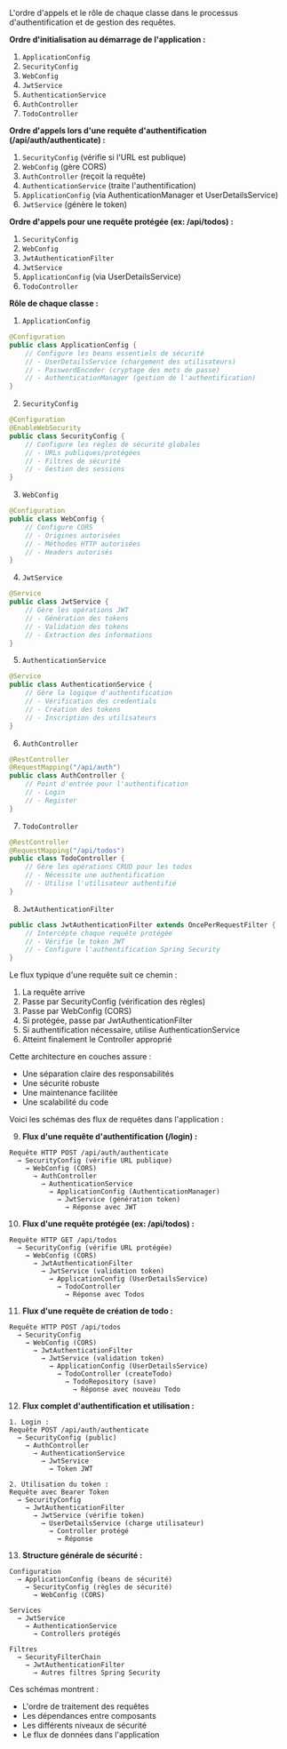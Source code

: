 L'ordre d'appels et le rôle de chaque classe dans le processus d'authentification et de gestion des requêtes.

**Ordre d'initialisation au démarrage de l'application :**
1. `ApplicationConfig`
2. `SecurityConfig`
3. `WebConfig`
4. `JwtService`
5. `AuthenticationService`
6. `AuthController`
7. `TodoController`

**Ordre d'appels lors d'une requête d'authentification (/api/auth/authenticate) :**
1. `SecurityConfig` (vérifie si l'URL est publique)
2. `WebConfig` (gère CORS)
3. `AuthController` (reçoit la requête)
4. `AuthenticationService` (traite l'authentification)
5. `ApplicationConfig` (via AuthenticationManager et UserDetailsService)
6. `JwtService` (génère le token)

**Ordre d'appels pour une requête protégée (ex: /api/todos) :**
1. `SecurityConfig`
2. `WebConfig`
3. `JwtAuthenticationFilter`
4. `JwtService`
5. `ApplicationConfig` (via UserDetailsService)
6. `TodoController`

**Rôle de chaque classe :**

1. `ApplicationConfig`
```java
@Configuration
public class ApplicationConfig {
    // Configure les beans essentiels de sécurité
    // - UserDetailsService (chargement des utilisateurs)
    // - PasswordEncoder (cryptage des mots de passe)
    // - AuthenticationManager (gestion de l'authentification)
}
```

2. `SecurityConfig`
```java
@Configuration
@EnableWebSecurity
public class SecurityConfig {
    // Configure les règles de sécurité globales
    // - URLs publiques/protégées
    // - Filtres de sécurité
    // - Gestion des sessions
}
```

3. `WebConfig`
```java
@Configuration
public class WebConfig {
    // Configure CORS
    // - Origines autorisées
    // - Méthodes HTTP autorisées
    // - Headers autorisés
}
```

4. `JwtService`
```java
@Service
public class JwtService {
    // Gère les opérations JWT
    // - Génération des tokens
    // - Validation des tokens
    // - Extraction des informations
}
```

5. `AuthenticationService`
```java
@Service
public class AuthenticationService {
    // Gère la logique d'authentification
    // - Vérification des credentials
    // - Création des tokens
    // - Inscription des utilisateurs
}
```

6. `AuthController`
```java
@RestController
@RequestMapping("/api/auth")
public class AuthController {
    // Point d'entrée pour l'authentification
    // - Login
    // - Register
}
```

7. `TodoController`
```java
@RestController
@RequestMapping("/api/todos")
public class TodoController {
    // Gère les opérations CRUD pour les todos
    // - Nécessite une authentification
    // - Utilise l'utilisateur authentifié
}
```

8. `JwtAuthenticationFilter`
```java
public class JwtAuthenticationFilter extends OncePerRequestFilter {
    // Intercépte chaque requête protégée
    // - Vérifie le token JWT
    // - Configure l'authentification Spring Security
}
```

Le flux typique d'une requête suit ce chemin :
1. La requête arrive
2. Passe par SecurityConfig (vérification des règles)
3. Passe par WebConfig (CORS)
4. Si protégée, passe par JwtAuthenticationFilter
5. Si authentification nécessaire, utilise AuthenticationService
6. Atteint finalement le Controller approprié

Cette architecture en couches assure :
- Une séparation claire des responsabilités
- Une sécurité robuste
- Une maintenance facilitée
- Une scalabilité du code

Voici les schémas des flux de requêtes dans l'application :

9. **Flux d'une requête d'authentification (/login) :**
```
Requête HTTP POST /api/auth/authenticate
  → SecurityConfig (vérifie URL publique)
    → WebConfig (CORS)
      → AuthController
        → AuthenticationService
          → ApplicationConfig (AuthenticationManager)
            → JwtService (génération token)
              → Réponse avec JWT
```

10. **Flux d'une requête protégée (ex: /api/todos) :**
```
Requête HTTP GET /api/todos
  → SecurityConfig (vérifie URL protégée)
    → WebConfig (CORS)
      → JwtAuthenticationFilter
        → JwtService (validation token)
          → ApplicationConfig (UserDetailsService)
            → TodoController
              → Réponse avec Todos
```

11. **Flux d'une requête de création de todo :**
```
Requête HTTP POST /api/todos
  → SecurityConfig
    → WebConfig (CORS)
      → JwtAuthenticationFilter
        → JwtService (validation token)
          → ApplicationConfig (UserDetailsService)
            → TodoController (createTodo)
              → TodoRepository (save)
                → Réponse avec nouveau Todo
```

12. **Flux complet d'authentification et utilisation :**
```
1. Login :
Requête POST /api/auth/authenticate
  → SecurityConfig (public)
    → AuthController
      → AuthenticationService
        → JwtService
          → Token JWT

2. Utilisation du token :
Requête avec Bearer Token
  → SecurityConfig
    → JwtAuthenticationFilter
      → JwtService (vérifie token)
        → UserDetailsService (charge utilisateur)
          → Controller protégé
            → Réponse
```

13. **Structure générale de sécurité :**
```
Configuration
  → ApplicationConfig (beans de sécurité)
    → SecurityConfig (règles de sécurité)
      → WebConfig (CORS)
        
Services
  → JwtService
    → AuthenticationService
      → Controllers protégés

Filtres
  → SecurityFilterChain
    → JwtAuthenticationFilter
      → Autres filtres Spring Security
```

Ces schémas montrent :
- L'ordre de traitement des requêtes
- Les dépendances entre composants
- Les différents niveaux de sécurité
- Le flux de données dans l'application